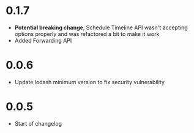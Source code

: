 # 0.1.7
- **Potential breaking change**, Schedule Timeline API wasn't accepting options properly
and was refactored a bit to make it work
- Added Forwarding API

# 0.0.6
- Update lodash minimum version to fix security vulnerability

# 0.0.5
- Start of changelog

